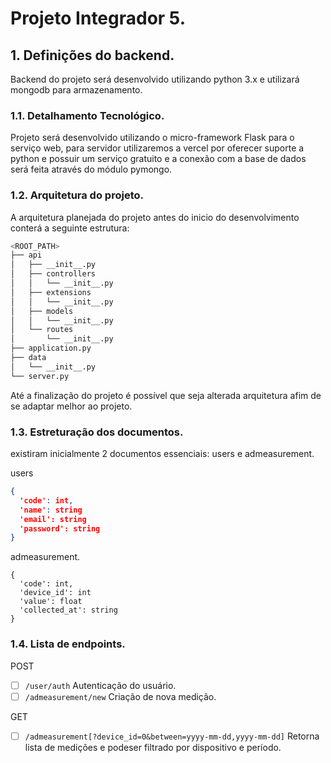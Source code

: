 # Projeto Integrador 5.

## 1. Definições do backend.

Backend do projeto será desenvolvido utilizando python 3.x e utilizará mongodb para armazenamento.

### 1.1. Detalhamento Tecnológico.

Projeto será desenvolvido utilizando o micro-framework Flask para o serviço web, para servidor utilizaremos a vercel por oferecer suporte a python e possuir um serviço gratuito e a conexão com a base de dados será feita através do módulo pymongo.

### 1.2. Arquitetura do projeto.

A arquitetura planejada do projeto antes do inicio do desenvolvimento conterá a seguinte estrutura:

```sh
<ROOT_PATH>
├── api
│   ├── __init__.py
│   ├── controllers
│   │   └── __init__.py
│   ├── extensions
│   │   └── __init__.py
│   ├── models
│   │   └── __init__.py
│   └── routes
│       └── __init__.py
├── application.py
├── data
│   └── __init__.py
└── server.py
```

Até a finalização do projeto é possível que seja alterada arquitetura afim de se adaptar melhor ao projeto.

### 1.3. Estreturação dos documentos.

existiram inicialmente 2 documentos essenciais: users e admeasurement.

users
```json
{
  'code': int,
  'name': string
  'email': string
  'password': string
}

```

admeasurement.
```
{
  'code': int,
  'device_id': int
  'value': float
  'collected_at': string
}
```

### 1.4. Lista de endpoints.

POST
- [ ] `/user/auth` Autenticação do usuário.
- [ ] `/admeasurement/new` Criação de nova medição.

GET
- [ ] `/admeasurement[?device_id=0&between=yyyy-mm-dd,yyyy-mm-dd]` Retorna lista de medições e podeser filtrado por dispositivo e período.
